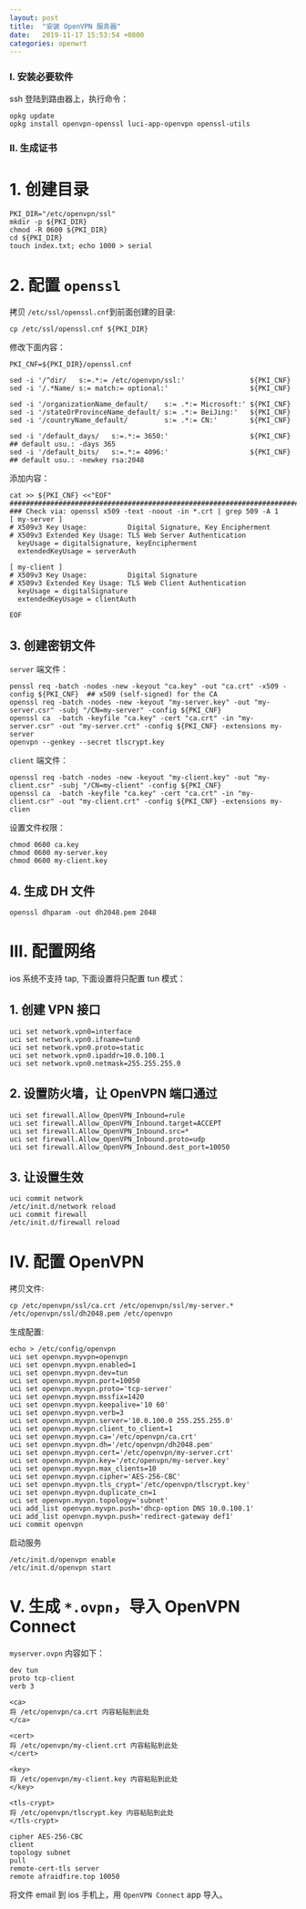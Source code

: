 ```yaml
---
layout: post
title:  "安装 OpenVPN 服务器"
date:   2019-11-17 15:53:54 +0800
categories: openwrt
---
```


### I. 安装必要软件
ssh 登陆到路由器上，执行命令：
```
opkg update
opkg install openvpn-openssl luci-app-openvpn openssl-utils
```

### II. 生成证书

# 1. 创建目录

```
PKI_DIR="/etc/openvpn/ssl"
mkdir -p ${PKI_DIR}
chmod -R 0600 ${PKI_DIR}
cd ${PKI_DIR}
touch index.txt; echo 1000 > serial
```

# 2. 配置 ```openssl```
拷贝 ```/etc/ssl/openssl.cnf```到前面创建的目录:
```
cp /etc/ssl/openssl.cnf ${PKI_DIR}
```

修改下面内容：
```
PKI_CNF=${PKI_DIR}/openssl.cnf

sed -i '/^dir/   s:=.*:= /etc/openvpn/ssl:'                ${PKI_CNF}
sed -i '/.*Name/ s:= match:= optional:'                    ${PKI_CNF}

sed -i '/organizationName_default/    s:= .*:= Microsoft:' ${PKI_CNF}
sed -i '/stateOrProvinceName_default/ s:= .*:= BeiJing:'   ${PKI_CNF}
sed -i '/countryName_default/         s:= .*:= CN:'        ${PKI_CNF}

sed -i '/default_days/   s:=.*:= 3650:'                    ${PKI_CNF} ## default usu.: -days 365 
sed -i '/default_bits/   s:=.*:= 4096:'                    ${PKI_CNF} ## default usu.: -newkey rsa:2048
```

添加内容：
```
cat >> ${PKI_CNF} <<"EOF"
###############################################################################
### Check via: openssl x509 -text -noout -in *.crt | grep 509 -A 1
[ my-server ] 
# X509v3 Key Usage:          Digital Signature, Key Encipherment
# X509v3 Extended Key Usage: TLS Web Server Authentication
  keyUsage = digitalSignature, keyEncipherment
  extendedKeyUsage = serverAuth

[ my-client ] 
# X509v3 Key Usage:          Digital Signature
# X509v3 Extended Key Usage: TLS Web Client Authentication
  keyUsage = digitalSignature
  extendedKeyUsage = clientAuth

EOF
```
## 3. 创建密钥文件

```server``` 端文件：
```
penssl req -batch -nodes -new -keyout "ca.key" -out "ca.crt" -x509 -config ${PKI_CNF}  ## x509 (self-signed) for the CA
openssl req -batch -nodes -new -keyout "my-server.key" -out "my-server.csr" -subj "/CN=my-server" -config ${PKI_CNF}
openssl ca  -batch -keyfile "ca.key" -cert "ca.crt" -in "my-server.csr" -out "my-server.crt" -config ${PKI_CNF} -extensions my-server
openvpn --genkey --secret tlscrypt.key
```

```client``` 端文件：
```
openssl req -batch -nodes -new -keyout "my-client.key" -out "my-client.csr" -subj "/CN=my-client" -config ${PKI_CNF}
openssl ca  -batch -keyfile "ca.key" -cert "ca.crt" -in "my-client.csr" -out "my-client.crt" -config ${PKI_CNF} -extensions my-clien
```

设置文件权限：
```
chmod 0600 ca.key
chmod 0600 my-server.key
chmod 0600 my-client.key
```

## 4. 生成 DH 文件
```
openssl dhparam -out dh2048.pem 2048
```

# III. 配置网络
ios 系统不支持 tap, 下面设置将只配置 tun 模式：
## 1. 创建 VPN 接口
```
uci set network.vpn0=interface
uci set network.vpn0.ifname=tun0
uci set network.vpn0.proto=static
uci set network.vpn0.ipaddr=10.0.100.1
uci set network.vpn0.netmask=255.255.255.0
```
## 2. 设置防火墙，让 OpenVPN 端口通过
```
uci set firewall.Allow_OpenVPN_Inbound=rule
uci set firewall.Allow_OpenVPN_Inbound.target=ACCEPT
uci set firewall.Allow_OpenVPN_Inbound.src=*
uci set firewall.Allow_OpenVPN_Inbound.proto=udp
uci set firewall.Allow_OpenVPN_Inbound.dest_port=10050
```
## 3. 让设置生效
```
uci commit network
/etc/init.d/network reload
uci commit firewall
/etc/init.d/firewall reload
```

# IV. 配置 OpenVPN
拷贝文件:
```
cp /etc/openvpn/ssl/ca.crt /etc/openvpn/ssl/my-server.* /etc/openvpn/ssl/dh2048.pem /etc/openvpn
```
生成配置:
```
echo > /etc/config/openvpn
uci set openvpn.myvpn=openvpn
uci set openvpn.myvpn.enabled=1
uci set openvpn.myvpn.dev=tun
uci set openvpn.myvpn.port=10050
uci set openvpn.myvpn.proto='tcp-server'
uci set openvpn.myvpn.mssfix=1420
uci set openvpn.myvpn.keepalive='10 60'
uci set openvpn.myvpn.verb=3
uci set openvpn.myvpn.server='10.0.100.0 255.255.255.0'
uci set openvpn.myvpn.client_to_client=1
uci set openvpn.myvpn.ca='/etc/openvpn/ca.crt'
uci set openvpn.myvpn.dh='/etc/openvpn/dh2048.pem'
uci set openvpn.myvpn.cert='/etc/openvpn/my-server.crt'
uci set openvpn.myvpn.key='/etc/openvpn/my-server.key'
uci set openvpn.myvpn.max_clients=10
uci set openvpn.myvpn.cipher='AES-256-CBC'
uci set openvpn.myvpn.tls_crypt='/etc/openvpn/tlscrypt.key'
uci set openvpn.myvpn.duplicate_cn=1
uci set openvpn.myvpn.topology='subnet'
uci add_list openvpn.myvpn.push='dhcp-option DNS 10.0.100.1'
uci add_list openvpn.myvpn.push='redirect-gateway def1'
uci commit openvpn
```
启动服务
```
/etc/init.d/openvpn enable
/etc/init.d/openvpn start
```

# V. 生成 `*.ovpn`，导入 OpenVPN Connect
`myserver.ovpn` 内容如下：
```
dev tun
proto tcp-client
verb 3

<ca>
将 /etc/openvpn/ca.crt 内容粘贴到此处
</ca>

<cert>
将 /etc/openvpn/my-client.crt 内容粘贴到此处
</cert>

<key>
将 /etc/openvpn/my-client.key 内容粘贴到此处
</key>

<tls-crypt>
将 /etc/openvpn/tlscrypt.key 内容粘贴到此处
</tls-crypt>

cipher AES-256-CBC
client
topology subnet
pull
remote-cert-tls server
remote afraidfire.top 10050
```
将文件 email 到 ios 手机上，用 `OpenVPN Connect` app 导入。